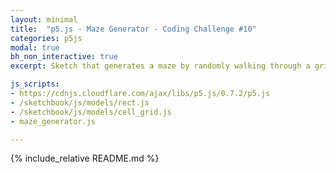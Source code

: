 ```yaml
---
layout: minimal
title:  "p5.js - Maze Generator - Coding Challenge #10"
categories: p5js
modal: true
bh_non_interactive: true
excerpt: Sketch that generates a maze by randomly walking through a grid of cells, creating walls as it goes.

js_scripts:
- https://cdnjs.cloudflare.com/ajax/libs/p5.js/0.7.2/p5.js
- /sketchbook/js/models/rect.js
- /sketchbook/js/models/cell_grid.js
- maze_generator.js

---
```


{% include_relative README.md %}
